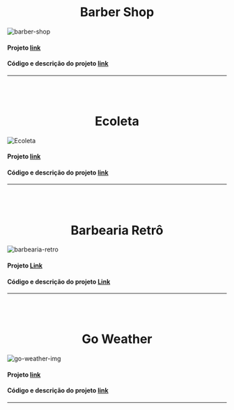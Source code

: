<h1 align="center">Barber Shop</h1>  
    
![barber-shop](https://user-images.githubusercontent.com/56805229/89960273-f79dec00-dc14-11ea-8fe6-1bcccb6fe69a.png)  
  
#### Projeto [link](https://barber-shop-react-js.vercel.app/#/about)  
#### Código e descrição do projeto [link](https://github.com/RicardoBaltazar/Barber-Shop-ReactJs)  
  
<hr><br><br>
  
<h1 align="center">Ecoleta</h1>  
    
![Ecoleta](https://user-images.githubusercontent.com/56805229/89372434-8b733380-d6bc-11ea-8aba-d62e8cea5cc7.png)  
  
#### Projeto [link](https://ecoleta-sand.vercel.app/)
#### Código e descrição do projeto [link](https://github.com/RicardoBaltazar/Ecoleta-Frontend-Javascript)  
  
<hr><br><br>
  
  <h1 align="center">Barbearia Retrô</h1>  
    
![barbearia-retro](https://user-images.githubusercontent.com/56805229/90592628-6acad380-e1bc-11ea-8128-ec2716e32925.png)  
    
 #### Projeto  [Link](https://barbearia-retro.vercel.app/)  
 #### Código e descrição do projeto [Link](https://github.com/RicardoBaltazar/Site-Barbearia-Javascript)  
  
<hr><br><br>  

<h1 align="center">Go Weather</h1>  
    
![go-weather-img](https://user-images.githubusercontent.com/56805229/89582493-1cf2ba80-d80f-11ea-815b-f8c3d9b8c534.png)  
  
#### Projeto [link](https://ricardobaltazar.github.io/Go-Weather-javascript/)  
#### Código e descrição do projeto [link](https://github.com/RicardoBaltazar/Go-Weather-javascript)  
  
<hr><br><br>  
  
